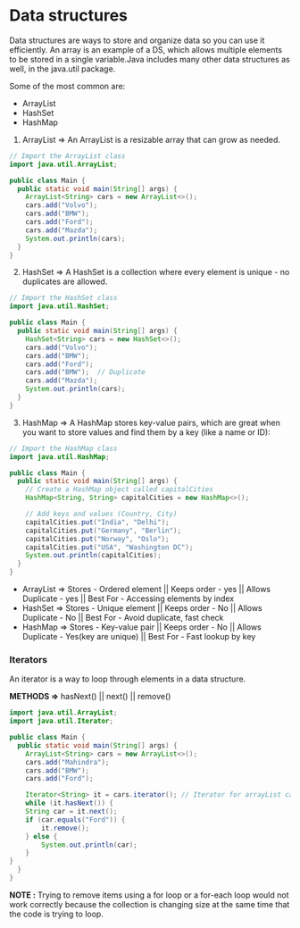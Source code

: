 # Data structures

Data structures are ways to store and organize data so you can use it efficiently. An array is an example of a DS, which allows multiple elements to be stored in a single variable.Java includes many other data structures as well, in the java.util package.

Some of the most common are:

- ArrayList
- HashSet
- HashMap

1. ArrayList => An ArrayList is a resizable array that can grow as needed.
```java
// Import the ArrayList class
import java.util.ArrayList;

public class Main {
  public static void main(String[] args) {
    ArrayList<String> cars = new ArrayList<>();
    cars.add("Volvo");
    cars.add("BMW");
    cars.add("Ford");
    cars.add("Mazda");
    System.out.println(cars);
  }
}
```

2. HashSet => A HashSet is a collection where every element is unique - no duplicates are allowed.

```java
// Import the HashSet class
import java.util.HashSet;

public class Main {
  public static void main(String[] args) {
    HashSet<String> cars = new HashSet<>();
    cars.add("Volvo");
    cars.add("BMW");
    cars.add("Ford");
    cars.add("BMW");  // Duplicate
    cars.add("Mazda");
    System.out.println(cars);
  }
}
```

3. HashMap => A HashMap stores key-value pairs, which are great when you want to store values and find them by a key (like a name or ID):

```java
// Import the HashMap class
import java.util.HashMap;

public class Main {
  public static void main(String[] args) {
    // Create a HashMap object called capitalCities
    HashMap<String, String> capitalCities = new HashMap<>();

    // Add keys and values (Country, City)
    capitalCities.put("India", "Delhi");
    capitalCities.put("Germany", "Berlin");
    capitalCities.put("Norway", "Oslo");
    capitalCities.put("USA", "Washington DC");
    System.out.println(capitalCities);
  }
}
```

- ArrayList => Stores - Ordered element || Keeps order - yes || Allows Duplicate - yes  || Best For - Accessing elements by index
- HashSet => Stores - Unique element || Keeps order - No || Allows Duplicate - No || Best For - Avoid duplicate, fast check
- HashMap => Stores - Key-value pair || Keeps order - No  || Allows Duplicate - Yes(key are unique)  || Best For - Fast lookup by key

### Iterators

An iterator is a way to loop through elements in a data structure.

**METHODS =>** hasNext() || next() || remove()

```java
import java.util.ArrayList;
import java.util.Iterator;

public class Main {
  public static void main(String[] args) {
    ArrayList<String> cars = new ArrayList<>();
    cars.add("Mahindra");
    cars.add("BMW");
    cars.add("Ford");

    Iterator<String> it = cars.iterator(); // Iterator for arrayList car.
    while (it.hasNext()) {
    String car = it.next();
    if (car.equals("Ford")) {
        it.remove();
    } else {
        System.out.println(car);
    }
}
  }
}

```

**NOTE :** Trying to remove items using a for loop or a for-each loop would not work correctly because the collection is changing size at the same time that the code is trying to loop.









